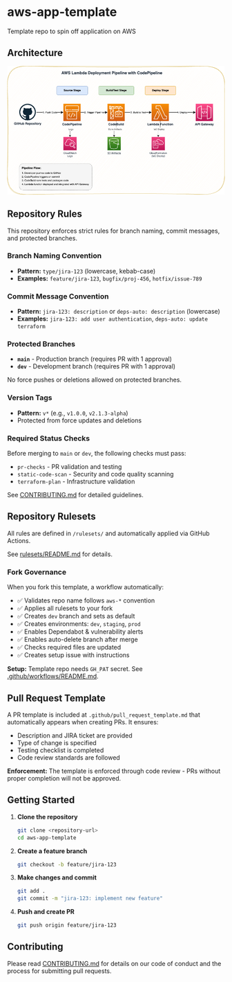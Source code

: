 # aws-app-template
Template repo to spin off application on AWS

## Architecture

![Architecture Diagram](./docs/architect.drawio.png)

## Repository Rules

This repository enforces strict rules for branch naming, commit messages, and protected branches.

### Branch Naming Convention
- **Pattern:** `type/jira-123` (lowercase, kebab-case)
- **Examples:** `feature/jira-123`, `bugfix/proj-456`, `hotfix/issue-789`

### Commit Message Convention
- **Pattern:** `jira-123: description` or `deps-auto: description` (lowercase)
- **Examples:** `jira-123: add user authentication`, `deps-auto: update terraform`

### Protected Branches
- **`main`** - Production branch (requires PR with 1 approval)
- **`dev`** - Development branch (requires PR with 1 approval)

No force pushes or deletions allowed on protected branches.

### Version Tags
- **Pattern:** `v*` (e.g., `v1.0.0`, `v2.1.3-alpha`)
- Protected from force updates and deletions

### Required Status Checks
Before merging to `main` or `dev`, the following checks must pass:
- `pr-checks` - PR validation and testing
- `static-code-scan` - Security and code quality scanning
- `terraform-plan` - Infrastructure validation

See [CONTRIBUTING.md](./CONTRIBUTING.md) for detailed guidelines.

## Repository Rulesets

All rules are defined in `/rulesets/` and automatically applied via GitHub Actions.

See [rulesets/README.md](./rulesets/README.md) for details.

### Fork Governance

When you fork this template, a workflow automatically:
- ✅ Validates repo name follows `aws-*` convention
- ✅ Applies all rulesets to your fork
- ✅ Creates `dev` branch and sets as default
- ✅ Creates environments: `dev`, `staging`, `prod`
- ✅ Enables Dependabot & vulnerability alerts
- ✅ Enables auto-delete branch after merge
- ✅ Checks required files are updated
- ✅ Creates setup issue with instructions

**Setup:** Template repo needs `GH_PAT` secret. See [.github/workflows/README.md](./.github/workflows/README.md).

## Pull Request Template

A PR template is included at `.github/pull_request_template.md` that automatically appears when creating PRs. It ensures:
- Description and JIRA ticket are provided
- Type of change is specified
- Testing checklist is completed
- Code review standards are followed

**Enforcement:** The template is enforced through code review - PRs without proper completion will not be approved.

## Getting Started

1. **Clone the repository**
   ```bash
   git clone <repository-url>
   cd aws-app-template
   ```

2. **Create a feature branch**
   ```bash
   git checkout -b feature/jira-123
   ```

3. **Make changes and commit**
   ```bash
   git add .
   git commit -m "jira-123: implement new feature"
   ```

4. **Push and create PR**
   ```bash
   git push origin feature/jira-123
   ```

## Contributing

Please read [CONTRIBUTING.md](./CONTRIBUTING.md) for details on our code of conduct and the process for submitting pull requests.

